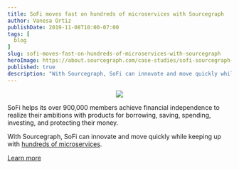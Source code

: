 ```yaml
---
title: SoFi moves fast on hundreds of microservices with Sourcegraph
author: Vanesa Ortiz
publishDate: 2019-11-08T10:00-07:00
tags: [
  blog
]
slug: sofi-moves-fast-on-hundreds-of-microservices-with-sourcegraph
heroImage: https://about.sourcegraph.com/case-studies/sofi-sourcegraph-case-study.png
published: true
description: "With Sourcegraph, SoFi can innovate and move quickly while keeping up with hundreds of microservices."
---
```


<p style="text-align: center">
  <img src="https://about.sourcegraph.com/case-studies/sofi-sourcegraph-case-study-og-embed.png" />
</p>

SoFi helps its over 900,000 members achieve financial independence to realize their ambitions with products for borrowing, saving, spending, investing, and protecting their money. 

With Sourcegraph, SoFi can innovate and move quickly while keeping up with [hundreds of microservices](/case-studies/sofi-moves-fast-on-hundreds-of-microservices).

<a href="/case-studies/sofi-moves-fast-on-hundreds-of-microservices" class="btn btn-primary mt-4">Learn more</a>
